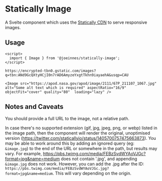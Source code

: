# Statically Image

A Svelte component which uses the [Statically CDN](https://statically.io/) to serve responsive images.

## Usage

```
<script>
  import { Image } from '@joeinnes/statically-image';
</script>

https://encrypted-tbn0.gstatic.com/images?q=tbn:ANd9GcQXtyHCjI0n7rAD6AmyzeYxgtTkhn9iayaehA&usqp=CAU

<Image src="https://apod.nasa.gov/apod/image/2111/67P_211107_1067.jpg" alt="Some alt text which is required" aspectRatio="16/9" objectFit="cover" quality="80"  loading="lazy" />
```

## Notes and Caveats
You should provide a full URL to the image, not a relative path.

In case there's no supported extension (gif, jpg, jpeg, png, or webp) listed in the image path, then the component will render the original, unoptimised version (https://twitter.com/staticallyio/status/1405700757475663873). You may be able to work around this by adding an ignored query (eg: `&image.jpg`) to the end of the URL or somewhere in the path, but results may vary. For example, https://pbs.twimg.com/media/FEBzSvdWYAoVJGc?format=jpg&name=medium does not contain '.jpg', and appending `&image.jpg` does not work. However, you can add the .jpg after the ID: `https://pbs.twimg.com/media/FEBzSvdWYAoVJGc.jpg?format=jpg&name=medium`. This will vary depending on the origin.
